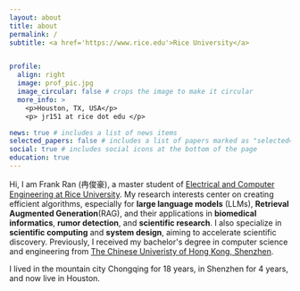 ```yaml
---
layout: about
title: about
permalink: /
subtitle: <a href='https://www.rice.edu'>Rice University</a>


profile:
  align: right
  image: prof_pic.jpg
  image_circular: false # crops the image to make it circular
  more_info: >
    <p>Houston, TX, USA</p>
    <p> jr151 at rice dot edu </p>

news: true # includes a list of news items
selected_papers: false # includes a list of papers marked as "selected={true}"
social: true # includes social icons at the bottom of the page
education: true
---
```


Hi, I am Frank Ran (冉俊豪), a master student of [Electrical and Computer Engineering at Rice University](https://eceweb.rice.edu/). My research interests center on creating efficient algorithms, especially for **large language models** (LLMs), **Retrieval Augmented Generation**(RAG), and their applications in **biomedical informatics**, **rumor detection**, and **scientific research**. I also specialize in **scientific computing** and **system design**, aiming to accelerate scientific discovery.
Previously, I received my bachelor's degree in computer science and engineering from [The Chinese Univeristy of Hong Kong, Shenzhen](https://www.cuhk.edu.cn/en).

I lived in the mountain city Chongqing for 18 years, in Shenzhen for 4 years, and now live in Houston.


